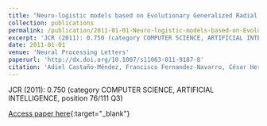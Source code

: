 ```yaml
---
title: "Neuro-logistic models based on Evolutionary Generalized Radial Basis Function for the microarray gene expression classification problem"
collection: publications
permalink: /publication/2011-01-01-Neuro-logistic-models-based-on-Evolutionary-Generalized-Radial-Basis-Function-for-the-microarray-gen
excerpt: 'JCR (2011): 0.750 (category COMPUTER SCIENCE, ARTIFICIAL INTELLIGENCE, position 76/111 Q3)'
date: 2011-01-01
venue: 'Neural Processing Letters'
paperurl: 'http://dx.doi.org/10.1007/s11063-011-9187-8'
citation: 'Adiel Castaño-Méndez, Francisco Fernandez-Navarro, César Hervás-Martínez, **Pedro Antonio Gutiérrez**, &quot;Neuro-logistic models based on Evolutionary Generalized Radial Basis Function for the microarray gene expression classification problem.&quot; Neural Processing Letters, Vol. 34, 2011, pp.117-131.'
---
```

JCR (2011): 0.750 (category COMPUTER SCIENCE, ARTIFICIAL INTELLIGENCE, position 76/111 Q3)

[Access paper here](http://dx.doi.org/10.1007/s11063-011-9187-8){:target="_blank"}
